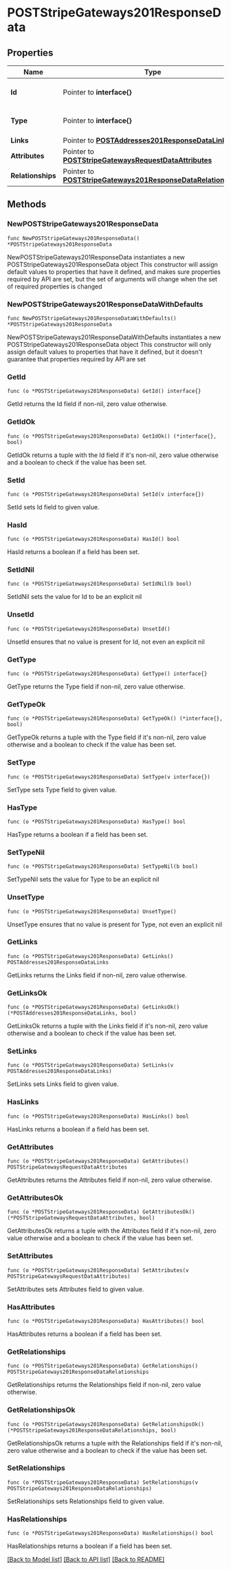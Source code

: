 # POSTStripeGateways201ResponseData

## Properties

Name | Type | Description | Notes
------------ | ------------- | ------------- | -------------
**Id** | Pointer to **interface{}** | The resource&#39;s id | [optional] 
**Type** | Pointer to **interface{}** | The resource&#39;s type | [optional] 
**Links** | Pointer to [**POSTAddresses201ResponseDataLinks**](POSTAddresses201ResponseDataLinks.md) |  | [optional] 
**Attributes** | Pointer to [**POSTStripeGatewaysRequestDataAttributes**](POSTStripeGatewaysRequestDataAttributes.md) |  | [optional] 
**Relationships** | Pointer to [**POSTStripeGateways201ResponseDataRelationships**](POSTStripeGateways201ResponseDataRelationships.md) |  | [optional] 

## Methods

### NewPOSTStripeGateways201ResponseData

`func NewPOSTStripeGateways201ResponseData() *POSTStripeGateways201ResponseData`

NewPOSTStripeGateways201ResponseData instantiates a new POSTStripeGateways201ResponseData object
This constructor will assign default values to properties that have it defined,
and makes sure properties required by API are set, but the set of arguments
will change when the set of required properties is changed

### NewPOSTStripeGateways201ResponseDataWithDefaults

`func NewPOSTStripeGateways201ResponseDataWithDefaults() *POSTStripeGateways201ResponseData`

NewPOSTStripeGateways201ResponseDataWithDefaults instantiates a new POSTStripeGateways201ResponseData object
This constructor will only assign default values to properties that have it defined,
but it doesn't guarantee that properties required by API are set

### GetId

`func (o *POSTStripeGateways201ResponseData) GetId() interface{}`

GetId returns the Id field if non-nil, zero value otherwise.

### GetIdOk

`func (o *POSTStripeGateways201ResponseData) GetIdOk() (*interface{}, bool)`

GetIdOk returns a tuple with the Id field if it's non-nil, zero value otherwise
and a boolean to check if the value has been set.

### SetId

`func (o *POSTStripeGateways201ResponseData) SetId(v interface{})`

SetId sets Id field to given value.

### HasId

`func (o *POSTStripeGateways201ResponseData) HasId() bool`

HasId returns a boolean if a field has been set.

### SetIdNil

`func (o *POSTStripeGateways201ResponseData) SetIdNil(b bool)`

 SetIdNil sets the value for Id to be an explicit nil

### UnsetId
`func (o *POSTStripeGateways201ResponseData) UnsetId()`

UnsetId ensures that no value is present for Id, not even an explicit nil
### GetType

`func (o *POSTStripeGateways201ResponseData) GetType() interface{}`

GetType returns the Type field if non-nil, zero value otherwise.

### GetTypeOk

`func (o *POSTStripeGateways201ResponseData) GetTypeOk() (*interface{}, bool)`

GetTypeOk returns a tuple with the Type field if it's non-nil, zero value otherwise
and a boolean to check if the value has been set.

### SetType

`func (o *POSTStripeGateways201ResponseData) SetType(v interface{})`

SetType sets Type field to given value.

### HasType

`func (o *POSTStripeGateways201ResponseData) HasType() bool`

HasType returns a boolean if a field has been set.

### SetTypeNil

`func (o *POSTStripeGateways201ResponseData) SetTypeNil(b bool)`

 SetTypeNil sets the value for Type to be an explicit nil

### UnsetType
`func (o *POSTStripeGateways201ResponseData) UnsetType()`

UnsetType ensures that no value is present for Type, not even an explicit nil
### GetLinks

`func (o *POSTStripeGateways201ResponseData) GetLinks() POSTAddresses201ResponseDataLinks`

GetLinks returns the Links field if non-nil, zero value otherwise.

### GetLinksOk

`func (o *POSTStripeGateways201ResponseData) GetLinksOk() (*POSTAddresses201ResponseDataLinks, bool)`

GetLinksOk returns a tuple with the Links field if it's non-nil, zero value otherwise
and a boolean to check if the value has been set.

### SetLinks

`func (o *POSTStripeGateways201ResponseData) SetLinks(v POSTAddresses201ResponseDataLinks)`

SetLinks sets Links field to given value.

### HasLinks

`func (o *POSTStripeGateways201ResponseData) HasLinks() bool`

HasLinks returns a boolean if a field has been set.

### GetAttributes

`func (o *POSTStripeGateways201ResponseData) GetAttributes() POSTStripeGatewaysRequestDataAttributes`

GetAttributes returns the Attributes field if non-nil, zero value otherwise.

### GetAttributesOk

`func (o *POSTStripeGateways201ResponseData) GetAttributesOk() (*POSTStripeGatewaysRequestDataAttributes, bool)`

GetAttributesOk returns a tuple with the Attributes field if it's non-nil, zero value otherwise
and a boolean to check if the value has been set.

### SetAttributes

`func (o *POSTStripeGateways201ResponseData) SetAttributes(v POSTStripeGatewaysRequestDataAttributes)`

SetAttributes sets Attributes field to given value.

### HasAttributes

`func (o *POSTStripeGateways201ResponseData) HasAttributes() bool`

HasAttributes returns a boolean if a field has been set.

### GetRelationships

`func (o *POSTStripeGateways201ResponseData) GetRelationships() POSTStripeGateways201ResponseDataRelationships`

GetRelationships returns the Relationships field if non-nil, zero value otherwise.

### GetRelationshipsOk

`func (o *POSTStripeGateways201ResponseData) GetRelationshipsOk() (*POSTStripeGateways201ResponseDataRelationships, bool)`

GetRelationshipsOk returns a tuple with the Relationships field if it's non-nil, zero value otherwise
and a boolean to check if the value has been set.

### SetRelationships

`func (o *POSTStripeGateways201ResponseData) SetRelationships(v POSTStripeGateways201ResponseDataRelationships)`

SetRelationships sets Relationships field to given value.

### HasRelationships

`func (o *POSTStripeGateways201ResponseData) HasRelationships() bool`

HasRelationships returns a boolean if a field has been set.


[[Back to Model list]](../README.md#documentation-for-models) [[Back to API list]](../README.md#documentation-for-api-endpoints) [[Back to README]](../README.md)


